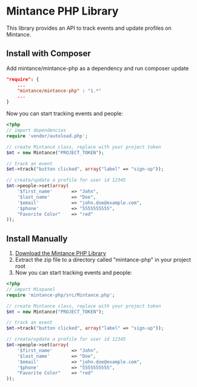 # Mintance PHP Library
This library provides an API to track events and update profiles on Mintance.

Install with Composer
------------
Add mintance/mintance-php as a dependency and run composer update

```json
"require": {
    ...
    "mintance/mintance-php" : "1.*"
    ...
}
```

Now you can start tracking events and people:

```php
<?php
// import dependencies
require 'vendor/autoload.php';

// create Mintance class, replace with your project token
$mt = new Mintance("PROJECT_TOKEN");

// track an event
$mt->track("button clicked", array("label" => "sign-up")); 

// create/update a profile for user id 12345
$mt->people->set(array(
    '$first_name'       => "John",
    '$last_name'        => "Doe",
    '$email'            => "john.doe@example.com",
    '$phone'            => "5555555555",
    "Favorite Color"    => "red"
));
```


Install Manually
------------
 1. <a href="https://github.com/mintance/mintance-php/archive/master.zip">Download the Mintance PHP Library</a>
 2.  Extract the zip file to a directory called "mintance-php" in your project root
 3.  Now you can start tracking events and people:

```php
<?php
// import Mixpanel
require 'mintance-php/src/Mintance.php';

// create Mintance class, replace with your project token
$mt = new Mintance("PROJECT_TOKEN");

// track an event
$mt->track("button clicked", array("label" => "sign-up")); 

// create/update a profile for user id 12345
$mt->people->set(array(
    '$first_name'       => "John",
    '$last_name'        => "Doe",
    '$email'            => "john.doe@example.com",
    '$phone'            => "5555555555",
    "Favorite Color"    => "red"
));
```